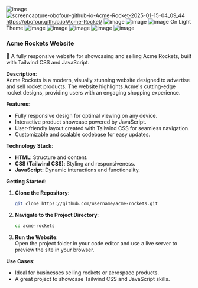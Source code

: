 ![image](https://github.com/user-attachments/assets/30632981-f22c-4e3d-a1b2-930b82c1ec97)
![screencapture-obofour-github-io-Acme-Rocket-2025-01-15-04_09_44](https://github.com/user-attachments/assets/9ab1e258-1c8f-43e4-9061-dc4f0a177bd3)
https://obofour.github.io/Acme-Rocket/
![image](https://github.com/user-attachments/assets/9e12ef9c-d870-498c-a77e-4d26f751199e)
![image](https://github.com/user-attachments/assets/efe8f7d7-e5ae-4904-a7d4-794f1c9a831b)
![image](https://github.com/user-attachments/assets/bc27d16d-980d-4361-b27e-a3529f8e1487)
 On Light Theme
![image](https://github.com/user-attachments/assets/b2be92a9-0b8f-4ccb-9220-bb084db392f6)
![image](https://github.com/user-attachments/assets/4eb9e0f1-c8c1-4a2a-8e33-f19df3220bed)
![image](https://github.com/user-attachments/assets/68851ce7-f8cb-4a5d-9bd1-c81f2c600966)
![image](https://github.com/user-attachments/assets/4b60df0f-7c39-4f19-b30a-007525cdb369)
![image](https://github.com/user-attachments/assets/2999ba41-2c26-4e3e-9d2d-4f8e893d49b4)






### Acme Rockets Website  

🚀 A fully responsive website for showcasing and selling Acme Rockets, built with Tailwind CSS and JavaScript.  

**Description**:  
Acme Rockets is a modern, visually stunning website designed to advertise and sell rocket products. The website highlights Acme's cutting-edge rocket designs, providing users with an engaging shopping experience.  

**Features**:  
- Fully responsive design for optimal viewing on any device.  
- Interactive product showcase powered by JavaScript.  
- User-friendly layout created with Tailwind CSS for seamless navigation.  
- Customizable and scalable codebase for easy updates.  

**Technology Stack**:  
- **HTML**: Structure and content.  
- **CSS (Tailwind CSS)**: Styling and responsiveness.  
- **JavaScript**: Dynamic interactions and functionality.  

**Getting Started**:  
1. **Clone the Repository**:  
   ```bash  
   git clone https://github.com/username/acme-rockets.git  
   ```  
2. **Navigate to the Project Directory**:  
   ```bash  
   cd acme-rockets  
   ```  
3. **Run the Website**:  
   Open the project folder in your code editor and use a live server to preview the site in your browser.  

**Use Cases**:  
- Ideal for businesses selling rockets or aerospace products.  
- A great project to showcase Tailwind CSS and JavaScript skills.  

  
